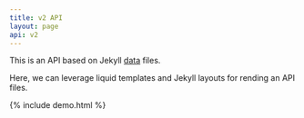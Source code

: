 ```yaml
---
title: v2 API
layout: page
api: v2
---
```


This is an API based on Jekyll [data](https://jekyllrb.com/docs/datafiles/) files.

Here, we can leverage liquid templates and Jekyll layouts for rending an API
files.

{% include demo.html %}
